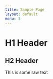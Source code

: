 ```yaml
---
title: Sample Page
layout: default
menu: 3
---
```


# H1 Header

## H2 Header

This is some raw text
